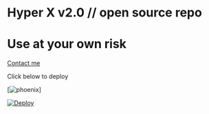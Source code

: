 # Hyper X v2.0 // open source repo


# Use at your own risk


[Contact me](https://t.me/imperialxx)


 
 

Click below to deploy



[![phoenix](https://telegra.ph/file/326837d769c435d4b6400.jpg)]





[![Deploy](https://www.herokucdn.com/deploy/button.svg)](https://heroku.com/deploy?template=https://github.com/leobrownlee/phantom.git)

